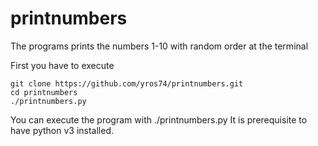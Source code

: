 # printnumbers
The programs prints the numbers 1-10 with random order at the terminal

First you have to execute
```
git clone https://github.com/yros74/printnumbers.git
cd printnumbers
./printnumbers.py
```
You can execute the program with ./printnumbers.py
It is prerequisite to have python v3 installed.
